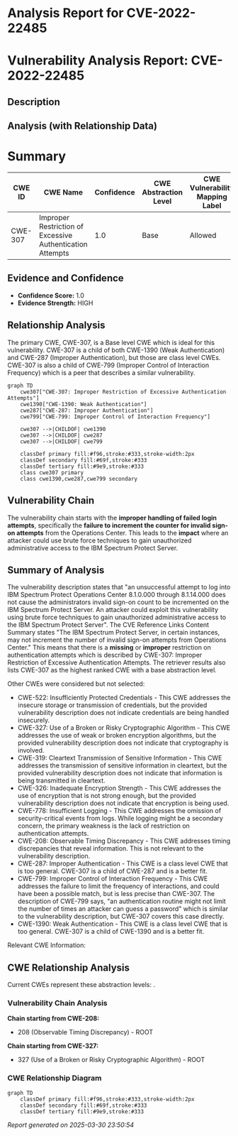 # Analysis Report for CVE-2022-22485

# Vulnerability Analysis Report: CVE-2022-22485

## Description



## Analysis (with Relationship Data)

# Summary
| CWE ID | CWE Name | Confidence | CWE Abstraction Level | CWE Vulnerability Mapping Label | CWE-Vulnerability Mapping Notes |
|---|---|---|---|---|---|
| CWE-307 | Improper Restriction of Excessive Authentication Attempts | 1.0 | Base | Allowed | Primary CWE |

## Evidence and Confidence

*   **Confidence Score:** 1.0
*   **Evidence Strength:** HIGH

## Relationship Analysis
The primary CWE, CWE-307, is a Base level CWE which is ideal for this vulnerability. CWE-307 is a child of both CWE-1390 (Weak Authentication) and CWE-287 (Improper Authentication), but those are class level CWEs. CWE-307 is also a child of CWE-799 (Improper Control of Interaction Frequency) which is a peer that describes a similar vulnerability.

```mermaid
graph TD
    cwe307["CWE-307: Improper Restriction of Excessive Authentication Attempts"]
    cwe1390["CWE-1390: Weak Authentication"]
    cwe287["CWE-287: Improper Authentication"]
    cwe799["CWE-799: Improper Control of Interaction Frequency"]

    cwe307 -->|CHILDOF| cwe1390
    cwe307 -->|CHILDOF| cwe287
    cwe307 -->|CHILDOF| cwe799
    
    classDef primary fill:#f96,stroke:#333,stroke-width:2px
    classDef secondary fill:#69f,stroke:#333
    classDef tertiary fill:#9e9,stroke:#333
    class cwe307 primary
    class cwe1390,cwe287,cwe799 secondary
```

## Vulnerability Chain
The vulnerability chain starts with the **improper handling of failed login attempts**, specifically the **failure to increment the counter for invalid sign-on attempts** from the Operations Center. This leads to the **impact** where an attacker could use brute force techniques to gain unauthorized administrative access to the IBM Spectrum Protect Server.

## Summary of Analysis
The vulnerability description states that "an unsuccessful attempt to log into IBM Spectrum Protect Operations Center 8.1.0.000 through 8.1.14.000 does not cause the administrators invalid sign-on count to be incremented on the IBM Spectrum Protect Server. An attacker could exploit this vulnerability using brute force techniques to gain unauthorized administrative access to the IBM Spectrum Protect Server". The CVE Reference Links Content Summary states "The IBM Spectrum Protect Server, in certain instances, may not increment the number of invalid sign-on attempts from Operations Center." This means that there is a **missing** or **improper** restriction on authentication attempts which is described by CWE-307: Improper Restriction of Excessive Authentication Attempts. The retriever results also lists CWE-307 as the highest ranked CWE with a base abstraction level.

Other CWEs were considered but not selected:

*   CWE-522: Insufficiently Protected Credentials - This CWE addresses the insecure storage or transmission of credentials, but the provided vulnerability description does not indicate credentials are being handled insecurely.
*   CWE-327: Use of a Broken or Risky Cryptographic Algorithm - This CWE addresses the use of weak or broken encryption algorithms, but the provided vulnerability description does not indicate that cryptography is involved.
*   CWE-319: Cleartext Transmission of Sensitive Information - This CWE addresses the transmission of sensitive information in cleartext, but the provided vulnerability description does not indicate that information is being transmitted in cleartext.
*   CWE-326: Inadequate Encryption Strength - This CWE addresses the use of encryption that is not strong enough, but the provided vulnerability description does not indicate that encryption is being used.
*   CWE-778: Insufficient Logging - This CWE addresses the omission of security-critical events from logs. While logging might be a secondary concern, the primary weakness is the lack of restriction on authentication attempts.
*   CWE-208: Observable Timing Discrepancy - This CWE addresses timing discrepancies that reveal information. This is not relevant to the vulnerability description.
*   CWE-287: Improper Authentication - This CWE is a class level CWE that is too general. CWE-307 is a child of CWE-287 and is a better fit.
*   CWE-799: Improper Control of Interaction Frequency - This CWE addresses the failure to limit the frequency of interactions, and could have been a possible match, but is less precise than CWE-307. The description of CWE-799 says, "an authentication routine might not limit the number of times an attacker can guess a password" which is similar to the vulnerability description, but CWE-307 covers this case directly.
*   CWE-1390: Weak Authentication - This CWE is a class level CWE that is too general. CWE-307 is a child of CWE-1390 and is a better fit.

Relevant CWE Information:


## CWE Relationship Analysis

Current CWEs represent these abstraction levels: .


### Vulnerability Chain Analysis

**Chain starting from CWE-208:**
- 208 (Observable Timing Discrepancy) - ROOT


**Chain starting from CWE-327:**
- 327 (Use of a Broken or Risky Cryptographic Algorithm) - ROOT



### CWE Relationship Diagram

```mermaid
graph TD
    classDef primary fill:#f96,stroke:#333,stroke-width:2px
    classDef secondary fill:#69f,stroke:#333
    classDef tertiary fill:#9e9,stroke:#333
```



*Report generated on 2025-03-30 23:50:54*
